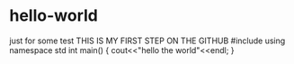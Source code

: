 # hello-world
just for some test
THIS IS MY FIRST STEP ON THE GITHUB
#include <iostream>
using namespace std
int main()
  {
  cout<<"hello the world"<<endl;
  }

